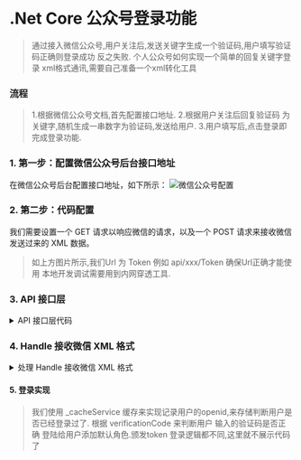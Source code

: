 # .Net Core 公众号登录功能

> 通过接入微信公众号,用户关注后,发送关键字生成一个验证码,用户填写验证码正确则登录成功 反之失败.
> 个人公众号如何实现一个简单的回复关键字登录
> xml格式通讯,需要自己准备一个xml转化工具


### 流程 
> 1.根据微信公众号文档,首先配置接口地址.
> 2.根据用户关注后回复验证码 为关键字,随机生成一串数字为验证码,发送给用户.
> 3.用户填写后,点击登录即完成登录功能.

### 1. 第一步：配置微信公众号后台接口地址
在微信公众号后台配置接口地址，如下所示：
![微信公众号配置](https://github.com/user-attachments/assets/99d82936-412e-4db8-b5c4-1147f246ef77)

### 2. 第二步：代码配置
我们需要设置一个 GET 请求以响应微信的请求，以及一个 POST 请求来接收微信发送过来的 XML 数据。
> 如上方图片所示,我们Url 为 Token  例如 api/xxx/Token 确保Url正确才能使用
> 本地开发调试需要用到内网穿透工具.

### 3. API 接口层

<details>
  <summary>API 接口层代码</summary>

```csharp
/// <summary>
/// 微信公众号配置 验证token
/// </summary>
/// <param name="echostr"></param>
/// <returns></returns>
[AllowAnonymous]
[HttpGet("Token")]  // 微信公众号后台配置的地址url
public IActionResult Token(string echostr)
{
    return Content(echostr);
}

/// <summary>
/// 微信公众号配置 接收 微信 xml body内容
/// </summary>
/// <param name="signature"></param>
/// <param name="timestamp"></param>
/// <param name="nonce"></param>
/// <param name="openid"></param>
/// <returns></returns>
[AllowAnonymous]
[HttpPost("Token")]
public async Task<IActionResult> Token(string signature, string timestamp, string nonce, string openid)
{
    try
    {
        using StreamReader? reader = new StreamReader(Request.Body);
        var xmlStr = await reader.ReadToEndAsync();

        // Log the incoming request if needed
        // Logger.Info(LoggerType.Login, $"WeChat Request: {xmlStr}", null, null);

        var request = new WeChatRequest
        {
            XmlData = xmlStr,
            Signature = signature,
            Timestamp = timestamp,
            Nonce = nonce
        };

        var result = await _messageHandle.Handle(request);

        return Content(result, "text/xml"); // 注意为xml格式
    }
    catch (Exception ex)
    {
        // Log the error
        Logger.Error(LoggerType.Login, $"WeChat API Error: {ex.Message}", ex.StackTrace);
        return Content(string.Empty);
    }
}
```
</details>

### 4. Handle 接收微信 XML 格式

<details>
  <summary>处理 Handle 接收微信 XML 格式</summary>

```csharp
public async Task<string> Handle(WeChatRequest request, CancellationToken cancellationToken = default)
{
    var dicData = XmlToDic(request.XmlData);
    var msgType = dicData["MsgType"].ToString();

    if (msgType == "event")
    {
        var eventType = dicData["Event"].ToString();

        if (eventType == "subscribe" || eventType == "unsubscribe")
        {
            // 关注或取消关注事件
            var ev = new WechatsubscribeEvent
            {
                OpenId = dicData["FromUserName"].ToString(),
                IsSubscribe = eventType == "subscribe",
            };
            // 将 OpenId 存储在缓存中以便临时登录验证
            if (ev.IsSubscribe)
            {
                _cacheService.Add("wechat:openid:" + ev.OpenId, ev.OpenId, 86400); // 存储 24 小时
            }
        }
        var hasEventKey = dicData.TryGetValue("EventKey", out object oEventKey);
        if (hasEventKey)
        {
            // 处理 EventKey 逻辑
        }
    }
    else
    {
        var v = (ResponseMsgType)Enum.Parse(typeof(ResponseMsgType), msgType, true);

        switch (v)
        {
            case ResponseMsgType.Empty:
                break;

            case ResponseMsgType.Text:
                var xmlbody = Util.ClearXmlHeader(request.XmlData);
                MessageBase obj = (MessageBase)_xmlSerializer.Deserialize(xmlbody);

                // 获取用户发送的文本内容
                var userContent = dicData["Content"]?.ToString()?.Trim();
                var fromUserName = dicData["FromUserName"]?.ToString();
                var toUserName = dicData["ToUserName"]?.ToString();

                // 检查用户是否发送了"验证码"
                if (!string.IsNullOrEmpty(userContent) && userContent.Equals("验证码", StringComparison.OrdinalIgnoreCase))
                {
                    // 使用加密安全的随机数生成 6 位验证码
                    var verificationCode = GenerateSecureVerificationCode();
                    
                    // 将验证码与 OpenId 存储
                    var openId = obj.FromUserName;
                    _cacheService.Add("code:" + verificationCode, verificationCode, 180);
                    _cacheService.Add("openid:" + verificationCode, openId, 180);

                    // 构造回复消息 XML
                    var replyXml = $@"<xml>
                                        <ToUserName><![CDATA[{obj.FromUserName}]]></ToUserName>
                                        <FromUserName><![CDATA[{obj.ToUserName}]]></FromUserName>
                                        <CreateTime>{DateTimeOffset.UtcNow.ToUnixTimeSeconds()}</CreateTime>
                                        <MsgType><![CDATA[text]]></MsgType>
                                        <Content><![CDATA[您的验证码是：{verificationCode}，有效期3分钟，请妥善保管。]]></Content>
                                    </xml>";

                    return replyXml;
                }

                break;
            default:
                break;
        }
    }
    await Task.CompletedTask;

    return "";
}
```
</details>


#### 5. 登录实现
> 我们使用 _cacheService 缓存来实现记录用户的openid,来存储判断用户是否已经登录过了.
> 根据 verificationCode 来判断用户 输入的验证码是否正确 
> 登陆给用户添加默认角色.颁发token
> 登录逻辑都不同,这里就不展示代码了

